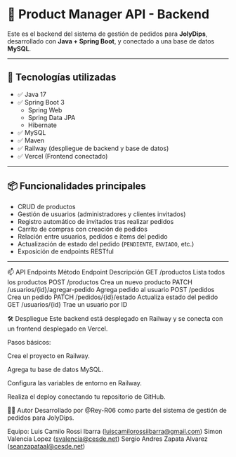 # 🛒 Product Manager API - Backend

Este es el backend del sistema de gestión de pedidos para **JolyDips**, desarrollado con **Java + Spring Boot**, y conectado a una base de datos **MySQL**.

---

## 🚀 Tecnologías utilizadas

- ✅ Java 17  
- ✅ Spring Boot 3
  - Spring Web
  - Spring Data JPA
  - Hibernate  
- ✅ MySQL  
- ✅ Maven  
- ✅ Railway (despliegue de backend y base de datos)  
- ✅ Vercel (Frontend conectado)  

---

## 📦 Funcionalidades principales

- CRUD de productos
- Gestión de usuarios (administradores y clientes invitados)
- Registro automático de invitados tras realizar pedidos
- Carrito de compras con creación de pedidos
- Relación entre usuarios, pedidos e ítems del pedido
- Actualización de estado del pedido (`PENDIENTE`, `ENVIADO`, etc.)
- Exposición de endpoints RESTful

---

📫 API Endpoints
Método	Endpoint	Descripción
GET	/productos	Lista todos los productos
POST	/productos	Crea un nuevo producto
PATCH	/usuarios/{id}/agregar-pedido	Agrega pedido al usuario
POST	/pedidos	Crea un pedido
PATCH	/pedidos/{id}/estado	Actualiza estado del pedido
GET	/usuarios/{id}	Trae un usuario por ID

🛠️ Despliegue
Este backend está desplegado en Railway y se conecta con un frontend desplegado en Vercel.

Pasos básicos:

Crea el proyecto en Railway.

Agrega tu base de datos MySQL.

Configura las variables de entorno en Railway.

Realiza el deploy conectando tu repositorio de GitHub.

👨‍💻 Autor
Desarrollado por @Rey-R06 como parte del sistema de gestión de pedidos para JolyDips.

Equipo:
Luis Camilo Rossi Ibarra (luiscamilorossiibarra@gmail.com)
Simon Valencia Lopez (svalencia@cesde.net)
Sergio Andres Zapata Alvarez (seanzapataal@cesde.net)
